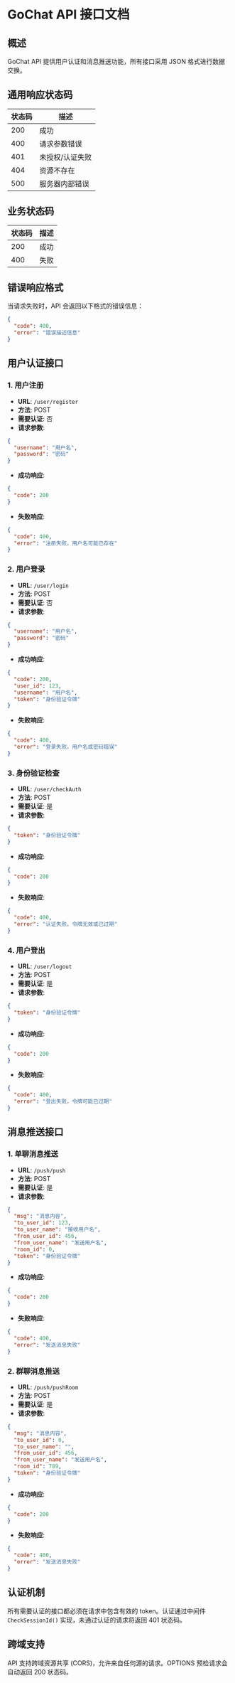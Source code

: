 # GoChat API 接口文档

## 概述

GoChat API 提供用户认证和消息推送功能，所有接口采用 JSON 格式进行数据交换。

## 通用响应状态码

| 状态码 | 描述 |
|--------|------|
| 200 | 成功 |
| 400 | 请求参数错误 |
| 401 | 未授权/认证失败 |
| 404 | 资源不存在 |
| 500 | 服务器内部错误 |

## 业务状态码

| 状态码 | 描述 |
|--------|------|
| 200 | 成功 |
| 400 | 失败 |

## 错误响应格式

当请求失败时，API 会返回以下格式的错误信息：

```json
{
  "code": 400,
  "error": "错误描述信息"
}
```

## 用户认证接口

### 1. 用户注册

- **URL**: `/user/register`
- **方法**: POST
- **需要认证**: 否
- **请求参数**:

```json
{
  "username": "用户名",
  "password": "密码"
}
```

- **成功响应**:

```json
{
  "code": 200
}
```

- **失败响应**:

```json
{
  "code": 400,
  "error": "注册失败，用户名可能已存在"
}
```

### 2. 用户登录

- **URL**: `/user/login`
- **方法**: POST
- **需要认证**: 否
- **请求参数**:

```json
{
  "username": "用户名",
  "password": "密码"
}
```

- **成功响应**:

```json
{
  "code": 200,
  "user_id": 123,
  "username": "用户名",
  "token": "身份验证令牌"
}
```

- **失败响应**:

```json
{
  "code": 400,
  "error": "登录失败，用户名或密码错误"
}
```

### 3. 身份验证检查

- **URL**: `/user/checkAuth`
- **方法**: POST
- **需要认证**: 是
- **请求参数**:

```json
{
  "token": "身份验证令牌"
}
```

- **成功响应**:

```json
{
  "code": 200
}
```

- **失败响应**:

```json
{
  "code": 400,
  "error": "认证失败，令牌无效或已过期"
}
```

### 4. 用户登出

- **URL**: `/user/logout`
- **方法**: POST
- **需要认证**: 是
- **请求参数**:

```json
{
  "token": "身份验证令牌"
}
```

- **成功响应**:

```json
{
  "code": 200
}
```

- **失败响应**:

```json
{
  "code": 400,
  "error": "登出失败，令牌可能已过期"
}
```

## 消息推送接口

### 1. 单聊消息推送

- **URL**: `/push/push`
- **方法**: POST
- **需要认证**: 是
- **请求参数**:

```json
{
  "msg": "消息内容",
  "to_user_id": 123,
  "to_user_name": "接收用户名",
  "from_user_id": 456,
  "from_user_name": "发送用户名",
  "room_id": 0,
  "token": "身份验证令牌"
}
```

- **成功响应**:

```json
{
  "code": 200
}
```

- **失败响应**:

```json
{
  "code": 400,
  "error": "发送消息失败"
}
```

### 2. 群聊消息推送

- **URL**: `/push/pushRoom`
- **方法**: POST
- **需要认证**: 是
- **请求参数**:

```json
{
  "msg": "消息内容",
  "to_user_id": 0,
  "to_user_name": "",
  "from_user_id": 456,
  "from_user_name": "发送用户名",
  "room_id": 789,
  "token": "身份验证令牌"
}
```

- **成功响应**:

```json
{
  "code": 200
}
```

- **失败响应**:

```json
{
  "code": 400,
  "error": "发送消息失败"
}
```

## 认证机制

所有需要认证的接口都必须在请求中包含有效的 token。认证通过中间件 `CheckSessionId()` 实现，未通过认证的请求将返回 401 状态码。

## 跨域支持

API 支持跨域资源共享 (CORS)，允许来自任何源的请求。OPTIONS 预检请求会自动返回 200 状态码。
